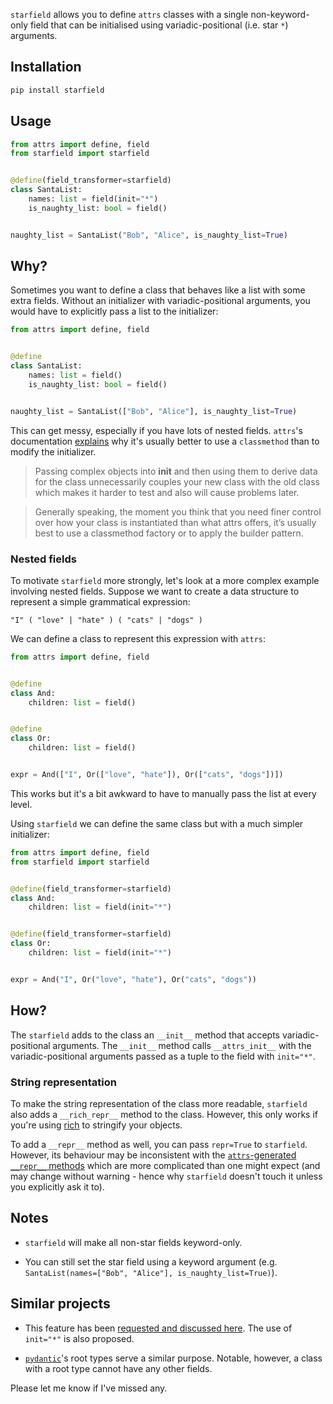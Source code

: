 `starfield` allows you to define `attrs` classes with a single non-keyword-only field that can be initialised using variadic-positional (i.e. star `*`) arguments.

## Installation

```bash
pip install starfield
```

## Usage

```python
from attrs import define, field
from starfield import starfield


@define(field_transformer=starfield)
class SantaList:
    names: list = field(init="*")
    is_naughty_list: bool = field()


naughty_list = SantaList("Bob", "Alice", is_naughty_list=True)
```

## Why?

Sometimes you want to define a class that behaves like a list with some extra fields. Without an initializer with variadic-positional arguments, you would have to explicitly pass a list to the initializer:

```python
from attrs import define, field


@define
class SantaList:
    names: list = field()
    is_naughty_list: bool = field()


naughty_list = SantaList(["Bob", "Alice"], is_naughty_list=True)
```

This can get messy, especially if you have lots of nested fields. `attrs`'s documentation [explains](https://www.attrs.org/en/stable/init.html#) why it's usually better to use a `classmethod` than to modify the initializer.

> Passing complex objects into __init__ and then using them to derive data for the class unnecessarily couples your new class with the old class which makes it harder to test and also will cause problems later. 

> Generally speaking, the moment you think that you need finer control over how your class is instantiated than what attrs offers, it’s usually best to use a classmethod factory or to apply the builder pattern.

### Nested fields

To motivate `starfield` more strongly, let's look at a more complex example involving nested fields. Suppose we want to create a data structure to represent a simple grammatical expression:

```text
"I" ( "love" | "hate" ) ( "cats" | "dogs" )
```

We can define a class to represent this expression with `attrs`:

```python
from attrs import define, field


@define
class And:
    children: list = field()


@define
class Or:
    children: list = field()


expr = And(["I", Or(["love", "hate"]), Or(["cats", "dogs"])])
```

This works but it's a bit awkward to have to manually pass the list at every level.

Using `starfield` we can define the same class but with a much simpler initializer:

```python
from attrs import define, field
from starfield import starfield


@define(field_transformer=starfield)
class And:
    children: list = field(init="*")


@define(field_transformer=starfield)
class Or:
    children: list = field(init="*")


expr = And("I", Or("love", "hate"), Or("cats", "dogs"))
```

## How?

The `starfield` adds to the class an `__init__` method that accepts variadic-positional arguments.
The `__init__` method calls `__attrs_init__` with the variadic-positional arguments passed as a tuple to the field with `init="*"`.

### String representation

To make the string representation of the class more readable, `starfield` also adds a `__rich_repr__` method to the class. However, this only works if you're using [rich](https://github.com/Textualize/rich) to stringify your objects.

To add a `__repr__` method as well, you can pass `repr=True` to `starfield`.
However, its behaviour may be inconsistent with the [`attrs`-generated `__repr__` methods](https://github.com/python-attrs/attrs/blob/9fd0f82ff0d632136b95e1b8737b081e537aaaee/src/attr/_make.py#L1833)
which are more complicated than one might expect (and may change without warning - hence why `starfield` doesn't touch it unless you explicitly ask it to).

## Notes

- `starfield` will make all non-star fields keyword-only.

- You can still set the star field using a keyword argument (e.g. `SantaList(names=["Bob", "Alice"], is_naughty_list=True)`).

## Similar projects

- This feature has been [requested and discussed here](https://github.com/python-attrs/attrs/issues/110). The use of `init="*"` is also proposed. 

- [`pydantic`](https://docs.pydantic.dev/usage/models/#custom-root-types)'s root types serve a similar purpose. Notable, however, a class with a root type cannot have any other fields.

Please let me know if I've missed any.
